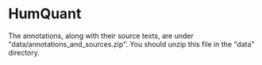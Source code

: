 # HumQuant

The annotations, along with their source texts, are under "data/annotations\_and\_sources.zip". You should unzip this file in the "data" directory.
